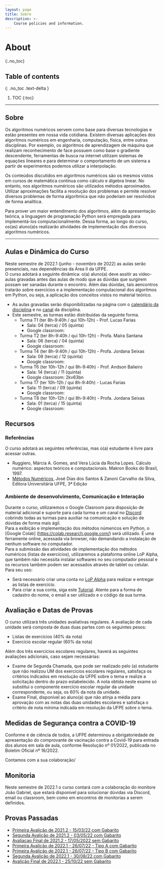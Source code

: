 ```yaml
---
layout: page
title: Sobre
description: >-
    Course policies and information.
---
```


# About
{:.no_toc}

## Table of contents
{: .no_toc .text-delta }

1. TOC
{:toc}

---

## Sobre

Os algoritmos numéricos servem como base para diversas tecnologias e estão presentes em nossa vida cotidiana. Existem diversas aplicações dos algoritmos numéricos em engenharia, computação, física, entre outras disciplinas. Por exemplo, os algoritmos de aprendizagem de máquina que realizam reconhecimento de face possuem como base o gradiente descendente, ferramentas de busca na internet utilizam sistemas de equações lineares e para determinar o comportamento de um sistema a partir de experimentos podemos utilizar a interpolação.

Os conteúdos discutidos em algoritmos numéricos são os mesmos vistos em cursos de matemática contínua como cálculo e álgebra linear. No entanto, nos algoritmos numéricos são utilizados métodos aproximados. Utilizar aproximações facilita a resolução dos problemas e permite resolver diversos problemas de forma algorítmica que não poderiam ser resolvidos de forma analítica.

Para prover um maior entendimento dos algoritmos, além da apresentação teórica, a linguagem de programação Python será empregada para implementá-los computacionalmente. Dessa forma, ao longo do curso, os(as) aluno(a)s realizarão atividades de implementação dos diversos algoritmos numéricos.

---
## Aulas e Dinâmica do Curso

Neste semestre de 2022.1 (junho - novembro de 2022) as aulas serão presenciais, nas dependências da Área II da UFPE.  
O curso adotará a seguinte dinâmica: o(a) aluno(a) deve assitir as vídeo-aulas gravadas antes das aulas de modo que as dúvidas que surgirem possam ser sanadas durante o encontro. Além das dúvidas, tais aencontros tratarão sobre exercícios e a implementação computacional dos algoritmos em Python, ou seja, a aplicação dos conceitos vistos no material teórico.    
-  As aulas gravadas serão disponibilizadas na página com o [calendário da disciplina](https://cn-ufpe.github.io/calendar/#calend%C3%A1rio) e no [canal](https://www.youtube.com/playlist?list=PL__joaA2Kg3FYyN7k_ueF8MuYsTauaoBD) da disciplina.
- Este semestre, as turmas estão distribuídas da seguinte forma.
  - Turma T1 (ter 8h-9:40h / qui 10h-12h) - Prof. Lucas Farias
    - Sala:  04 (terca) / 05 (quinta)
    - Google classroom:   
  - Turma T2 (ter 8h-9:40h / qui 10h-12h) - Profa. Maíra Santana
    - Sala: 06 (terca) / 04 (quinta)
    - Google classroom: 
  - Turma T4 (ter 8h-9:40h / qui 10h-12h) - Profa. Jordana Seixas
    - Sala:  08 (terca) / 12 (quinta)
    - Google classroom: 
  - Turma T6 (ter 10h-12h / qui 8h-9:40h) -  Prof. Andson Balieiro 
    - Sala: 14 (terca) / 11 (quinta)
    - Google classroom: 2kv63bn
  - Turma T7 (ter 10h-12h / qui 8h-9:40h) - Lucas Farias
    - Sala:  11 (terca) / 09 (quinta)
    - Google classroom: 
  - Turma T8 (ter 10h-12h / qui 8h-9:40h) - Profa. Jordana Seixas
    - Sala:  01 (terca) / 15 (quinta)
    - Google classroom: 
 

## Recursos

### Referências
O curso adotará as seguintes referências, mas o(a) estudante é livre para acessar outras.  
- Ruggiero, Márcia A. Gomes, and Vera Lúcia da Rocha Lopes. Cálculo numérico: aspectos teóricos e computacionais. Makron Books do Brasil, 1997.
- [Métodos Numéricos](https://www3.ufpe.br/editora/UFPEbooks/Livro_Texto/metodos_numericos/html5.html?page=0), José Dias dos Santos & Zanoni Carvalho da Silva, Editora Universitária UFPE, 3ª Edição

### Ambiente de desenvolvimento, Comunicação e Interação
Durante o curso, utilizaremos o Google Clasroom para disposição de material adicional e suporte para cada turma e um canal no [Discord](https://discord.com/) cobrindo todas as turmas para auxiliar na comunicação  e solução de dúvidas de forma mais ágil.  
Para a exibição e implementação dos métodos númericos em Python, o [Google Colab] (https://colab.research.google.com/) será utilizado. É uma ferramente online, acessada via browser, não demandando a instalação de nenhum software no computador.  
Para a submissão das atividades de implementação dos métodos numéricos (listas de exercícios), utilizaremos a plataforma online LoP Alpha, que também não necessita instalar softwares no seu computador pessoal e os recursos também podem ser acessados através de tablet ou celular. Para seu uso: 
- Será necessário criar uma conta no [LoP Alpha](https://lop.natalnet.br/) para realizar e entregar as listas de exercício.
- Para criar a sua conta, siga este [Tutorial](material/Tutorial-LOP-2022.1.pdf). Atente para a forma de cadastro do nome, o email a ser utilizado e o código da sua turma. 

## Avaliação e Datas de Provas
O curso utilizará três unidades avaliativas regulares. A avaliação de cada unidade será composta de duas duas partes com os seguintes pesos:
- Listas de exercícios (40% da nota)
- Exercício escolar regular (60% da nota)

Além dos três exercícios escolares regulares, haverá as seguintes avaliações adicionais, caso sejam necessárias:
- Exame de Segunda Chamada, que pode ser realizado pelo (a) estudante que não realizou UM dos exercicios escolares regulares, satisfaça os critérios indicados em resolução da UFPE sobre o tema e realize a solicitação dentro do prazo estabelecido. A nota obtida neste exame só substitui o componente exercício escolar regular da unidade correspondente, ou seja, os 60% da nota da unidade. 
- Exame Final, disponível ao aluno(a) que não atinja a  média para aprovação com as notas das duas unidades escolares e satisfaça o critério de nota mínima indicada em resolução da UFPE sobre o tema.


## Medidas de Segurança contra a COVID-19

Conforme é de ciência de todos, a UFPE determinou a obrigatoriedade de apresentação do comprovante de vacinação contra a Covid-19 para entrada dos alunos em sala de aula, conforme Resolução nº 01/2022, publicada no Boletim Oficial nº 16/2022.

Contamos com a sua colaboração/


## Monitoria
Neste semestre de 2022.1 o curso contará com a colaboração do monitore João Gabriel, que estará disponivel para solucionar dúvidas via Discord, email ou classroom, bem como em encontros de monitorias a serem definidos.  

## Provas Passadas
- [Primeira Avalição de 2021.2 - 15/03/22 com Gabarito](https://github.com/cn-ufpe/cn-ufpe.github.io/blob/master/material/Prova_CN_1AVA_2021_2.pdf)
- [Segunda Avalição de 2021.2 - 03/05/22 com Gabarito](https://github.com/cn-ufpe/cn-ufpe.github.io/blob/master/material/CN-Prova-2VA-20212-Gab.pdf)
- [Avaliacao Final de 2021.2 - 17/05/2022 sem Gabarito](https://github.com/cn-ufpe/cn-ufpe.github.io/blob/master/material/CN_Final_2021_2.pdf)
- [Primeira Avalição de 2022.1 - 26/07/22 - Tipo A com Gabarito](https://github.com/cn-ufpe/cn-ufpe.github.io/blob/master/material/CN_1EE_TipoA_2022.1.pdf) 
- [Primeira Avalição de 2022.1 - 26/07/22 - Tipo B com Gabarito](https://github.com/cn-ufpe/cn-ufpe.github.io/blob/master/material/CN_1EE_TipoB_2022.1.pdf) 
- [Segunda Avalição de 2022.1 - 30/08/22 com Gabarito](https://github.com/cn-ufpe/cn-ufpe.github.io/blob/master/material/Prova_CN_2AVA_2022_1.pdf)
- [Avalição Final de 2022.1 - 25/10/22 sem Gabarito](https://github.com/cn-ufpe/cn-ufpe.github.io/blob/master/material/Prova_CN_FINAL_2022_1.pdf)



